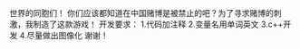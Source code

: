 世界的同胞们！
    你们应该都知道在中国赌博是被禁止的吧？为了寻求赌博的刺激，我制造了这款游戏！
    开发要求：
        1.代码加注释
        2.变量名用单词英文
        3.c++开发
        4.尽量做出图像化
谢谢！
